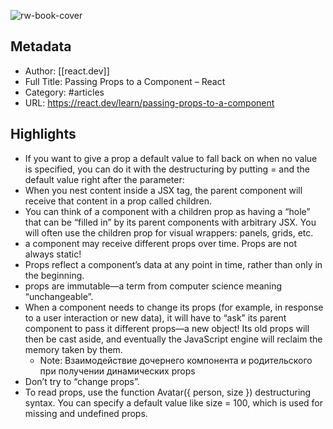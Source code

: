 ![rw-book-cover](https://readwise-assets.s3.amazonaws.com/static/images/article3.5c705a01b476.png)

## Metadata
- Author: [[react.dev]]
- Full Title: Passing Props to a Component – React
- Category: #articles
- URL: https://react.dev/learn/passing-props-to-a-component

## Highlights
- If you want to give a prop a default value to fall back on when no value is specified, you can do it with the destructuring by putting = and the default value right after the parameter:
- When you nest content inside a JSX tag, the parent component will receive that content in a prop called children.
- You can think of a component with a children prop as having a “hole” that can be “filled in” by its parent components with arbitrary JSX. You will often use the children prop for visual wrappers: panels, grids, etc.
- a component may receive different props over time. Props are not always static!
- Props reflect a component’s data at any point in time, rather than only in the beginning.
- props are immutable—a term from computer science meaning “unchangeable”.
- When a component needs to change its props (for example, in response to a user interaction or new data), it will have to “ask” its parent component to pass it different props—a new object! Its old props will then be cast aside, and eventually the JavaScript engine will reclaim the memory taken by them.
    - Note: Взаимодействие дочернего компонента и родительского при получении динамических props
- Don’t try to “change props”.
- To read props, use the function Avatar({ person, size }) destructuring syntax.
  You can specify a default value like size = 100, which is used for missing and undefined props.
